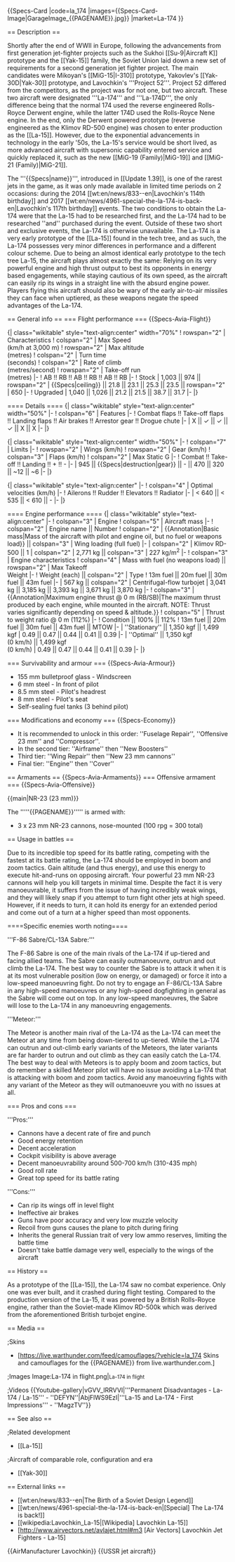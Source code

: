 {{Specs-Card
|code=la_174
|images={{Specs-Card-Image|GarageImage_{{PAGENAME}}.jpg}}
|market=La-174
}}

== Description ==
<!-- ''In the description, the first part should be about the history of and the creation and combat usage of the aircraft, as well as its key features. In the second part, tell the reader about the aircraft in the game. Insert a screenshot of the vehicle, so that if the novice player does not remember the vehicle by name, he will immediately understand what kind of vehicle the article is talking about.'' -->
Shortly after the end of WWII in Europe, following the advancements from first generation jet-fighter projects such as the Sukhoi [[Su-9|Aircraft K]] prototype and the [[Yak-15]] family, the Soviet Union laid down a new set of requirements for a second generation jet fighter project. The main candidates were Mikoyan's [[MiG-15|I-310]] prototype, Yakovlev's [[Yak-30D|Yak-30]] prototype, and Lavochkin's '''Project 52'''. Project 52 differed from the competitors, as the project was for not one, but two aircraft. These two aircraft were designated '''La-174''' and '''La-174D''', the only difference being that the normal 174 used the reverse engineered Rolls-Royce Derwent engine, while the latter 174D used the Rolls-Royce Nene engine. In the end, only the Derwent powered prototype (reverse engineered as the Klimov RD-500 engine) was chosen to enter production as the [[La-15]]. However, due to the exponential advancements in technology in the early '50s, the La-15's service would be short lived, as more advanced aircraft with supersonic capability entered service and quickly replaced it, such as the new [[MiG-19 (Family)|MiG-19]] and [[MiG-21 (Family)|MiG-21]].

The '''{{Specs|name}}''', introduced in [[Update 1.39]], is one of the rarest jets in the game, as it was only made available in limited time periods on 2 occasions: during the 2014 [[wt:en/news/833--en|Lavochkin's 114th birthday]] and 2017 [[wt:en/news/4961-special-the-la-174-is-back-en|Lavochkin's 117th birthday]] events. The two conditions to obtain the La-174 were that the La-15 had to be researched first, and the La-174 had to be researched ''and'' purchased during the event. Outside of these two short and exclusive events, the La-174 is otherwise unavailable. The La-174 is a very early prototype of the [[La-15]] found in the tech tree, and as such, the La-174 possesses very minor differences in performance and a different colour scheme. Due to being an almost identical early prototype to the tech tree La-15, the aircraft plays almost exactly the same: Relying on its very powerful engine and high thrust output to best its opponents in energy based engagements, while staying cautious of its own speed, as the aircraft can easily rip its wings in a straight line with the absurd engine power. Players flying this aircraft should also be wary of the early air-to-air missiles they can face when uptiered, as these weapons negate the speed advantages of the La-174.

== General info ==
=== Flight performance ===
{{Specs-Avia-Flight}}
<!-- ''Describe how the aircraft behaves in the air. Speed, manoeuvrability, acceleration and allowable loads - these are the most important characteristics of the vehicle.'' -->

{| class="wikitable" style="text-align:center" width="70%"
! rowspan="2" | Characteristics
! colspan="2" | Max Speed<br>(km/h at 3,000 m)
! rowspan="2" | Max altitude<br>(metres)
! colspan="2" | Turn time<br>(seconds)
! colspan="2" | Rate of climb<br>(metres/second)
! rowspan="2" | Take-off run<br>(metres)
|-
! AB !! RB !! AB !! RB !! AB !! RB
|-
! Stock
| 1,003 || 974 || rowspan="2" | {{Specs|ceiling}} || 21.8 || 23.1 || 25.3 || 23.5 || rowspan="2" | 650
|-
! Upgraded
| 1,040 || 1,026 || 21.2 || 21.5 || 38.7 || 31.7
|-
|}

==== Details ====
{| class="wikitable" style="text-align:center" width="50%"
|-
! colspan="6" | Features
|-
! Combat flaps !! Take-off flaps !! Landing flaps !! Air brakes !! Arrestor gear !! Drogue chute
|-
| X || ✓ || ✓ || ✓ || X || X     <!-- ✓ -->
|-
|}

{| class="wikitable" style="text-align:center" width="50%"
|-
! colspan="7" | Limits
|-
! rowspan="2" | Wings (km/h)
! rowspan="2" | Gear (km/h)
! colspan="3" | Flaps (km/h)
! colspan="2" | Max Static G
|-
! Combat !! Take-off !! Landing !! + !! -
|-
| 945 <!-- {{Specs|destruction|body}} --> || {{Specs|destruction|gear}} || - || 470 || 320 || ~12 || ~6
|-
|}

{| class="wikitable" style="text-align:center"
|-
! colspan="4" | Optimal velocities (km/h)
|-
! Ailerons !! Rudder !! Elevators !! Radiator
|-
| < 640 || < 535 || < 610 || -
|-
|}

==== Engine performance ====
{| class="wikitable" style="text-align:center"
|-
! colspan="3" | Engine
! colspan="5" | Aircraft mass
|-
! colspan="2" | Engine name || Number
! colspan="2" | {{Annotation|Basic mass|Mass of the aircraft with pilot and engine oil, but no fuel or weapons load}} || colspan="3" | Wing loading (full fuel)
|-
| colspan="2" | Klimov RD-500 || 1
| colspan="2" | 2,771 kg || colspan="3" | 227 kg/m<sup>2</sup>
|-
! colspan="3" | Engine characteristics
! colspan="4" | Mass with fuel (no weapons load) || rowspan="2" | Max Takeoff<br>Weight
|-
! Weight (each) || colspan="2" | Type
! 13m fuel || 20m fuel || 30m fuel || 43m fuel
|-
| 567 kg || colspan="2" | Centrifugal-flow turbojet
| 3,041 kg || 3,185 kg || 3,393 kg || 3,671 kg || 3,870 kg
|-
! colspan="3" | {{Annotation|Maximum engine thrust @ 0 m (RB/SB)|The maximum thrust produced by each engine, while mounted in the aircraft. NOTE: Thrust varies significantly depending on speed & altitude.}}
! colspan="5" | Thrust to weight ratio @ 0 m (112%)
|-
! Condition || 100% || 112%
! 13m fuel || 20m fuel || 30m fuel || 43m fuel || MTOW
|-
| ''Stationary'' || 1,350 kgf || 1,499 kgf
| 0.49 || 0.47 || 0.44 || 0.41 || 0.39
|-
| ''Optimal'' || 1,350 kgf<br>(0 km/h) || 1,499 kgf<br>(0 km/h)
| 0.49 || 0.47 || 0.44 || 0.41 || 0.39
|-
|}

=== Survivability and armour ===
{{Specs-Avia-Armour}}
<!-- ''Examine the survivability of the aircraft. Note how vulnerable the structure is and how secure the pilot is, whether the fuel tanks are armoured, etc. Describe the armour, if there is any, and also mention the vulnerability of other critical aircraft systems.'' -->

* 155 mm bulletproof glass - Windscreen
* 6 mm steel - In front of pilot
* 8.5 mm steel - Pilot's headrest
* 8 mm steel - Pilot's seat
* Self-sealing fuel tanks (3 behind pilot)

=== Modifications and economy ===
{{Specs-Economy}}

* It is recommended to unlock in this order: ''Fuselage Repair'', ''Offensive 23 mm'' and ''Compressor''.
* In the second tier: ''Airframe'' then ''New Boosters'' <br>
* Third tier: ''Wing Repair'' then ''New 23 mm cannons'' <br>
* Final tier: ''Engine'' then ''Cover''

== Armaments ==
{{Specs-Avia-Armaments}}
=== Offensive armament ===
{{Specs-Avia-Offensive}}
<!-- ''Describe the offensive armament of the aircraft, if any. Describe how effective the cannons and machine guns are in a battle, and also what belts or drums are better to use. If there is no offensive weaponry, delete this subsection.'' -->
{{main|NR-23 (23 mm)}}

The '''''{{PAGENAME}}''''' is armed with:

* 3 x 23 mm NR-23 cannons, nose-mounted (100 rpg = 300 total)

== Usage in battles ==
<!-- ''Describe the tactics of playing in the aircraft, the features of using aircraft in a team and advice on tactics. Refrain from creating a "guide" - do not impose a single point of view, but instead, give the reader food for thought. Examine the most dangerous enemies and give recommendations on fighting them. If necessary, note the specifics of the game in different modes (AB, RB, SB).'' -->
Due to its incredible top speed for its battle rating, competing with the fastest at its battle rating, the La-174 should be employed in boom and zoom tactics. Gain altitude (and thus energy), and use this energy to execute hit-and-runs on opposing aircraft. Your powerful 23 mm NR-23 cannons will help you kill targets in minimal time. Despite the fact it is very manoeuvrable, it suffers from the issue of having incredibly weak wings, and they will likely snap if you attempt to turn fight other jets at high speed. However, if it needs to turn, it can hold its energy for an extended period and come out of a turn at a higher speed than most opponents.

====Specific enemies worth noting====
<!--Some concerning vehicles to worry about if playing this plane. (i.e. Japanese fighters will out turn you)-->
'''F-86 Sabre/CL-13A Sabre:'''

The F-86 Sabre is one of the main rivals of the La-174 if up-tiered and facing allied teams. The Sabre can easily outmanoeuvre, outrun and out climb the La-174. The best way to counter the Sabre is to attack it when it is at its most vulnerable position (low on energy, or damaged) or force it into a low-speed manoeuvring fight. Do not try to engage an F-86/CL-13A Sabre in any high-speed manoeuvres or any high-speed dogfighting in general as the Sabre will come out on top. In any low-speed manoeuvres, the Sabre will lose to the La-174 in any manoeuvring engagements.

'''Meteor:'''

The Meteor is another main rival of the La-174 as the La-174 can meet the Meteor at any time from being down-tiered to up-tiered. While the La-174 can outrun and out-climb early variants of the Meteors, the later variants are far harder to outrun and out climb as they can easily catch the La-174. The best way to deal with Meteors is to apply boom and zoom tactics, but do remember a skilled Meteor pilot will have no issue avoiding a La-174 that is attacking with boom and zoom tactics. Avoid any manoeuvring fights with any variant of the Meteor as they will outmanoeuvre you with no issues at all.

=== Pros and cons ===
<!-- ''Summarise and briefly evaluate the vehicle in terms of its characteristics and combat effectiveness. Mark its pros and cons in the bulleted list. Try not to use more than 6 points for each of the characteristics. Avoid using categorical definitions such as "bad", "good" and the like - use substitutions with softer forms such as "inadequate" and "effective".'' -->

'''Pros:'''

* Cannons have a decent rate of fire and punch
* Good energy retention
* Decent acceleration
* Cockpit visibility is above average
* Decent manoeuvrability around 500-700 km/h (310-435 mph)
* Good roll rate
* Great top speed for its battle rating

'''Cons:'''

* Can rip its wings off in level flight
* Ineffective air brakes
* Guns have poor accuracy and very low muzzle velocity
* Recoil from guns causes the plane to pitch during firing
* Inherits the general Russian trait of very low ammo reserves, limiting the battle time
* Doesn't take battle damage very well, especially to the wings of the aircraft

== History ==
<!-- ''Describe the history of the creation and combat usage of the aircraft in more detail than in the introduction. If the historical reference turns out to be too long, take it to a separate article, taking a link to the article about the vehicle and adding a block "/History" (example: <nowiki>https://wiki.warthunder.com/(Vehicle-name)/History</nowiki>) and add a link to it here using the <code>main</code> template. Be sure to reference text and sources by using <code><nowiki><ref></ref></nowiki></code>, as well as adding them at the end of the article with <code><nowiki><references /></nowiki></code>. This section may also include the vehicle's dev blog entry (if applicable) and the in-game encyclopedia description (under <code><nowiki>=== In-game description ===</nowiki></code>, also if applicable).'' -->
As a prototype of the [[La-15]], the La-174 saw no combat experience. Only one was ever built, and it crashed during flight testing. Compared to the production version of the La-15, it was powered by a British Rolls-Royce engine, rather than the Soviet-made Klimov RD-500k which was derived from the aforementioned British turbojet engine.

== Media ==
<!-- ''Excellent additions to the article would be video guides, screenshots from the game, and photos.'' -->

;Skins

* [https://live.warthunder.com/feed/camouflages/?vehicle=la_174 Skins and camouflages for the {{PAGENAME}} from live.warthunder.com.]

;Images
<gallery mode="packed-hover">
Image:La-174 in flight.png|<small>La-174 in flight</small>
</gallery>

;Videos
{{Youtube-gallery|vGVV_IRRVVI|'''Permanent Disadvantages - La-174 / La-15''' - ''DEFYN''|AbjFlWS9EzI|'''La-15 and La-174 - First Impressions''' - ''MagzTV''}}

== See also ==
<!-- ''Links to the articles on the War Thunder Wiki that you think will be useful for the reader, for example:''
* ''reference to the series of the aircraft;''
* ''links to approximate analogues of other nations and research trees.'' -->

;Related development

* [[La-15]]

;Aircraft of comparable role, configuration and era

* [[Yak-30]]

== External links ==
<!-- ''Paste links to sources and external resources, such as:''
* ''topic on the official game forum;''
* ''other literature.'' -->

* [[wt:en/news/833--en|The Birth of a Soviet Design Legend]]
* [[wt:en/news/4961-special-the-la-174-is-back-en|[Special] The La-174 is back!]]
* [[wikipedia:Lavochkin_La-15|[Wikipedia] Lavochkin La-15]]
* [http://www.airvectors.net/avlajet.html#m3 <nowiki>[Air Vectors]</nowiki> Lavochkin Jet Fighters - La-15]

{{AirManufacturer Lavochkin}}
{{USSR jet aircraft}}